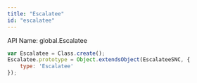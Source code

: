 ```yaml
---
title: "Escalatee"
id: "escalatee"
---
```


API Name: global.Escalatee

```js
var Escalatee = Class.create();
Escalatee.prototype = Object.extendsObject(EscalateeSNC, {
	type: 'Escalatee'
});
```